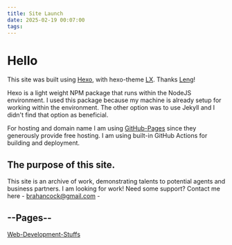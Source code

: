 ```yaml
---
title: Site Launch
date: 2025-02-19 00:07:00
tags:
---
```

# Hello

This site was built using [Hexo](https://hexo.io), with hexo-theme [LX](https://github.com/blleng/hexo-theme-lx).
Thanks [Leng](https://github.com/blleng)!

Hexo is a light weight NPM package that runs within the NodeJS environment. I used this package because my machine is already setup for working within the environment. The other option was to use Jekyll and I didn't find that option as beneficial.

For hosting and domain name I am using [GitHub-Pages](https://pages.github.com) since they generously provide free hosting. I am using built-in GitHub Actions for building and deployment.

## The purpose of this site.

This site is an archive of work, demonstrating talents to potential agents and business partners.
I am looking for work! Need some support? Contact me here - <brahancock@gmail.com> -

## --Pages--

[Web-Development-Stuffs](/webdev)